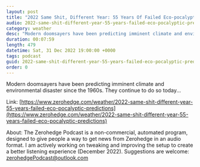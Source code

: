 ```yaml
---
layout: post
title: "2022 Same Shit, Different Year: 55 Years Of Failed Eco-pocalyptic Predictions"
audio: 2022-same-shit-different-year-55-years-failed-eco-pocalyptic-predictions-5
category: weather
desc: "Modern doomsayers have been predicting imminent climate and environmental disaster since the 1960s. They continue to do so today..."
duration: 00:07:59
length: 479
datetime: Sat, 31 Dec 2022 19:00:00 +0000
tags: podcast
guid: 2022-same-shit-different-year-55-years-failed-eco-pocalyptic-predictions-0
order: 0
---
```

Modern doomsayers have been predicting imminent climate and environmental disaster since the 1960s. They continue to do so today...

Link: [https://www.zerohedge.com/weather/2022-same-shit-different-year-55-years-failed-eco-pocalyptic-predictions](https://www.zerohedge.com/weather/2022-same-shit-different-year-55-years-failed-eco-pocalyptic-predictions)

About: The Zerohedge Podcast is a non-commercial, automated program, designed to give people a way to get news from Zerohedge in an audio format.  I am actively working on tweaking and improving the setup to create a better listening experience (December 2022).  Suggestions are welcome: [zerohedgePodcast@outlook.com](mailto:zerohedgePodcast@outlook.com)